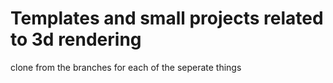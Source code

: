 # Templates and small projects related to 3d rendering

clone from the branches for each of the seperate things
